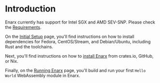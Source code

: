 # Introduction

Enarx currently has support for Intel SGX and AMD SEV-SNP. Please check the [Requirements](Requirements).

On the [Initial Setup](Setup) page, you'll find instructions on how to install dependencies for Fedora, CentOS/Stream, and Debian/Ubuntu, including Rust and the toolchains.

Next, you'll find instructions on how to [install Enarx](Enarx) from crates.io, GitHub, or Nix.

Finally, on the [Running Enarx](Wasm) page, you'll build and run your first `Hello World` WebAssembly module in Enarx.